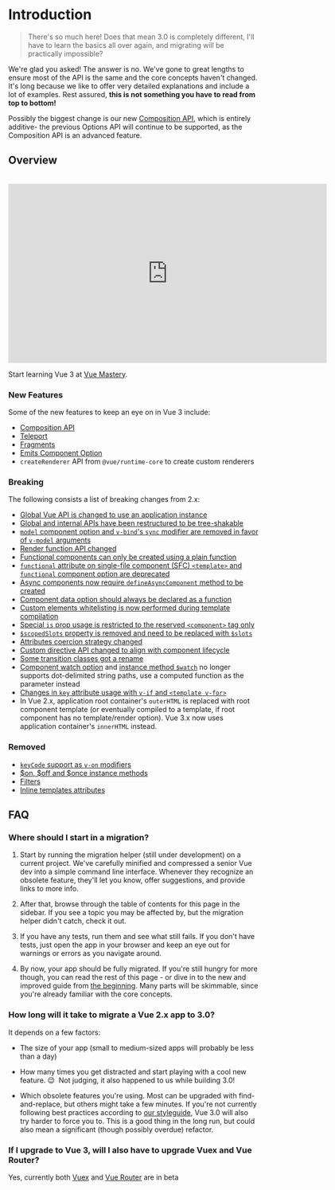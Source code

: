 # Introduction

> There's so much here! Does that mean 3.0 is completely different, I'll have to learn the basics all over again, and migrating will be practically impossible?

We're glad you asked! The answer is no. We've gone to great lengths to ensure most of the API is the same and the core concepts haven't changed. It's long because we like to offer very detailed explanations and include a lot of examples. Rest assured, **this is not something you have to read from top to bottom!**

Possibly the biggest change is our new [Composition API](/guide/composition-api-introduction.md), which is entirely additive- the previous Options API will continue to be supported, as the Composition API is an advanced feature.

## Overview

<br>
<iframe src="https://player.vimeo.com/video/440868720" width="640" height="360" frameborder="0" allow="autoplay; fullscreen" allowfullscreen></iframe>

Start learning Vue 3 at [Vue Mastery](https://www.vuemastery.com/courses-path/vue3).

### New Features

Some of the new features to keep an eye on in Vue 3 include:

- [Composition API](/guide/composition-api-introduction.md)
- [Teleport](/guide/teleport.md)
- [Fragments](/guide/migration/fragments.md)
- [Emits Component Option](/guide/component-custom-events.md)
- `createRenderer` API from `@vue/runtime-core` to create custom renderers

### Breaking

The following consists a list of breaking changes from 2.x:

- [Global Vue API is changed to use an application instance](/guide/migration/global-api.md)
- [Global and internal APIs have been restructured to be tree-shakable](/guide/migration/global-api-treeshaking.md)
- [`model` component option and `v-bind`'s `sync` modifier are removed in favor of `v-model` arguments](/guide/migration/v-model.md)
- [Render function API changed](/guide/migration/render-function-api.md)
- [Functional components can only be created using a plain function](/guide/migration/functional-components.md)
- [`functional` attribute on single-file component (SFC) `<template>` and `functional` component option are deprecated](/guide/migration/functional-components.md)
- [Async components now require `defineAsyncComponent` method to be created](/guide/migration/async-components.md)
- [Component data option should always be declared as a function](/guide/migration/data-option.md)
- [Custom elements whitelisting is now performed during template compilation](/guide/migration/custom-elements-interop.md)
- [Special `is` prop usage is restricted to the reserved `<component>` tag only](/guide/migration/custom-elements-interop.md)
- [`$scopedSlots` property is removed and need to be replaced with `$slots`](/guide/migration/slots-unification.md)
- [Attributes coercion strategy changed](/guide/migration/attribute-coercion.md)
- [Custom directive API changed to align with component lifecycle](/guide/migration/custom-directives.md)
- [Some transition classes got a rename](/guide/migration/transition.md)
- [Component watch option](/api/options-data.md#watch) and [instance method `$watch`](/api/instance-methods.md#watch) no longer supports dot-delimited string paths, use a computed function as the parameter instead
- [Changes in `key` attribute usage with `v-if` and `<template v-for>`](/guide/migration/key-attribute.md)
- In Vue 2.x, application root container's `outerHTML` is replaced with root component template (or eventually compiled to a template, if root component has no template/render option). Vue 3.x now uses application container's `innerHTML` instead.

### Removed

- [`keyCode` support as `v-on` modifiers](/guide/migration/keycode-modifiers.md)
- [$on, $off and \$once instance methods](/guide/migration/events-api.md)
- [Filters](/guide/migration/filters.md)
- [Inline templates attributes](/guide/migration/inline-template-attribute.md)

## FAQ

### Where should I start in a migration?

1. Start by running the migration helper (still under development) on a current project. We've carefully minified and compressed a senior Vue dev into a simple command line interface. Whenever they recognize an obsolete feature, they'll let you know, offer suggestions, and provide links to more info.

2. After that, browse through the table of contents for this page in the sidebar. If you see a topic you may be affected by, but the migration helper didn't catch, check it out.

3. If you have any tests, run them and see what still fails. If you don't have tests, just open the app in your browser and keep an eye out for warnings or errors as you navigate around.

4. By now, your app should be fully migrated. If you're still hungry for more though, you can read the rest of this page - or dive in to the new and improved guide from [the beginning](#overview). Many parts will be skimmable, since you're already familiar with the core concepts.

### How long will it take to migrate a Vue 2.x app to 3.0?

It depends on a few factors:

- The size of your app (small to medium-sized apps will probably be less than a day)

- How many times you get distracted and start playing with a cool new feature. 😉 &nbsp;Not judging, it also happened to us while building 3.0!

- Which obsolete features you're using. Most can be upgraded with find-and-replace, but others might take a few minutes. If you're not currently following best practices according to [our styleguide](/style-guide/), Vue 3.0 will also try harder to force you to. This is a good thing in the long run, but could also mean a significant (though possibly overdue) refactor.

### If I upgrade to Vue 3, will I also have to upgrade Vuex and Vue Router?

Yes, currently both [Vuex](https://github.com/vuejs/vuex/tree/4.0#vuex-4) and [Vue Router](https://github.com/vuejs/vue-router-next) are in beta
